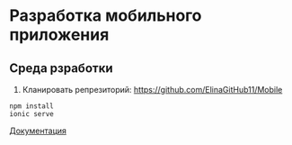 # Разработка мобильного приложения
## Среда рзработки
1. Кланировать репрезиторий: https://github.com/ElinaGitHub11/Mobile
```
npm install
ionic serve
```
[Документация](https://test-bc740.web.app/)
